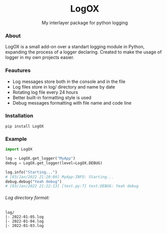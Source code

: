 <div align="center">
 <h1>LogOX</h1>
 My interlayer package for python logging

</div>

### About

LogOX is a small add-on over a standart logging module in Python, expanding the process of a logger declaring. Created to make the usage of logger in my own projects easier.

### Feautures

- Log messages store both in the console and in the file
- Log files store in log/ directory and name by date
- Rotating log file every 24 hours
- Better built-in formatting style is used
- Debug messages formatting with file name and code line

### Installation

```
pip install LogOX
```

### Example

```python
import LogOX

log = LogOX.get_logger("MyApp")
debug = LogOX.get_logger(level=LogOX.DEBUG)

log.info("Starting...")
# [03/Jan/2022 21:20:09] MyApp:INFO: Starting...
debug.debug("Yeah debug")
# [03/Jan/2022 21:22:13] [test.py:7] test:DEBUG: Yeah debug
```

###### Log directory format:

```
log/
|- 2022-01-05.log
|- 2022-01-04.log
|- 2022-01-03.log
```
